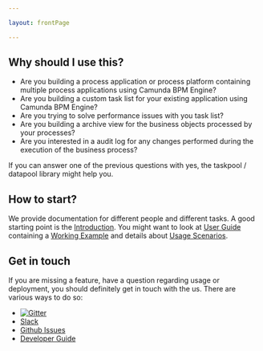 ```yaml
---

layout: frontPage

---
```


## Why should I use this?

* Are you building a process application or process platform containing multiple process applications
using Camunda BPM Engine? 
* Are you building a custom task list for your existing application using 
Camunda BPM Engine?
* Are you trying to solve performance issues with you task list?
* Are you building a archive view for the business objects processed by your processes?
* Are you interested in a audit log for any changes performed during the execution of the business process?

If you can answer one of the previous questions with yes, the taskpool / datapool library might help you.

## How to start?

We provide documentation for different people and different tasks. A good starting point is the 
[Introduction](/wiki/introduction). You might want to look at [User Guide](/wiki/user-guide) containing
a [Working Example](/wiki/user-guide/example) and details about [Usage Scenarios](/wiki/user-guide/scenarios).

## Get in touch

If you are missing a feature, have a question regarding usage or deployment, you should definitely get in touch 
with the us. There are various ways to do so:

* [![Gitter](https://badges.gitter.im/holunda-io/camunda-bpm-taskpool.svg)](https://gitter.im/holunda-io/camunda-bpm-taskpool?utm_source=badge&utm_medium=badge&utm_campaign=pr-badge)
* [Slack](https://holunda.slack.com/messages/taskpool/)
* [Github Issues](https://github.com/holunda-io/camunda-bpm-taskpool/issues)
* [Developer Guide](/wiki/developer-guide)




